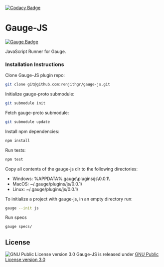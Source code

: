 [![Codacy Badge](https://api.codacy.com/project/badge/grade/78f5eca45e38482a910309c7f2757f60)](https://www.codacy.com/app/grenjithr/gauge-js)

# Gauge-JS
[![Gauge Badge](https://cdn.rawgit.com/renjithgr/gauge-js/72f332d11f54e16b74aedb875f702643708156f7/Gauge_Badge_1.svg)](http://getgauge.io)

JavaScript Runner for Gauge.

### Installation Instructions
Clone Gauge-JS plugin repo:
```sh
git clone git@github.com:renjithgr/gauge-js.git
```

Initialize gauge-proto submodule:
```sh
git submodule init
```

Fetch gauge-proto submodule:
```sh
git submodule update
```

Install npm dependencies:
```sh
npm install
```

Run tests:
```sh
npm test
```

Copy all contents of the gauge-js dir to the following directories:
- Windows: %APPDATA%\.gauge\plugins\js\0.0.1\
- MacOS: ~/.gauge/plugins/js/0.0.1/
- Linux: ~/.gauge/plugins/js/0.0.1/

To initialize a project with gauge-js, in an empty directory run:
```sh
gauge --init js
```

Run specs
```sh
gauge specs/
```

## License

![GNU Public License version 3.0](http://www.gnu.org/graphics/gplv3-127x51.png)
Gauge-JS is released under [GNU Public License version 3.0](http://www.gnu.org/licenses/gpl-3.0.txt)
